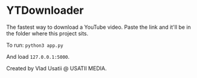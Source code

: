 # YTDownloader

The fastest way to download a YouTube video. Paste the link and it'll be in the folder where this project sits.

To run: ```python3 app.py```

And load ```127.0.0.1:5000```.

Created by Vlad Usatii @ USATII MEDIA.